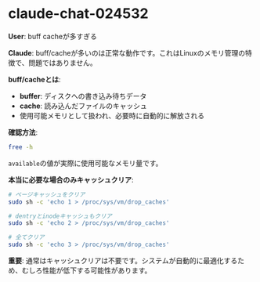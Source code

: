 # claude-chat-024532

**User**:
buff cacheが多すぎる

**Claude**:
buff/cacheが多いのは正常な動作です。これはLinuxのメモリ管理の特徴で、問題ではありません。

**buff/cacheとは**:
- **buffer**: ディスクへの書き込み待ちデータ
- **cache**: 読み込んだファイルのキャッシュ
- 使用可能メモリとして扱われ、必要時に自動的に解放される

**確認方法**:
```bash
free -h
```
`available`の値が実際に使用可能なメモリ量です。

**本当に必要な場合のみキャッシュクリア**:
```bash
# ページキャッシュをクリア
sudo sh -c 'echo 1 > /proc/sys/vm/drop_caches'

# dentryとinodeキャッシュもクリア  
sudo sh -c 'echo 2 > /proc/sys/vm/drop_caches'

# 全てクリア
sudo sh -c 'echo 3 > /proc/sys/vm/drop_caches'
```

**重要**: 通常はキャッシュクリアは不要です。システムが自動的に最適化するため、むしろ性能が低下する可能性があります。

